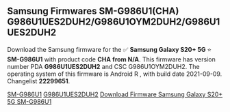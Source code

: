 <h2>Samsung Firmwares SM-G986U1(CHA) G986U1UES2DUH2/G986U1OYM2DUH2/G986U1UES2DUH2</h2>
Download the Samsung firmware for the ✅ <strong>Samsung Galaxy S20+ 5G </strong> ⭐ <strong>SM-G986U1</strong> with product code <strong>CHA</strong> <strong> from N/A</strong>. This firmware has version number PDA <strong>G986U1UES2DUH2</strong> and CSC G986U1OYM2DUH2. The operating system of this firmware is Android R , with build date 2021-09-09. Changelist <strong>22299651</strong>.


[SM-G986U1](https://samfirm.shop/samsung/model/SM-G986U1)
[G986U1UES2DUH2](https://samfirm.shop/samsung/pda/G986U1UES2DUH2)
[Download Firmware Samsung Galaxy S20+ 5G SM-G986U1](https://samfirm.shop/samsung/firmware/454245)
